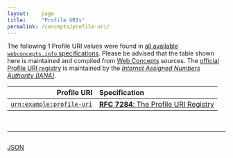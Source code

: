 ```yaml
---
layout:    page
title:     "Profile URIs"
permalink: /concepts/profile-uri/
---
```




The following 1 Profile URI values were found in [all available `webconcepts.info` specifications](/specs). Please be advised that the table shown here is maintained and compiled from [Web Concepts](/) sources. The [official Profile URI registry](https://www.iana.org/assignments/profile-uris/profile-uris.xhtml#profile) is maintained by the [*Internet Assigned Numbers Authority (IANA)*](http://www.iana.org/).

Profile URI | Specification
-------: | :-------
[`urn:example:profile-uri`](/concepts/profile-uri/urn:example:profile-uri) | [**RFC 7284**: The Profile URI Registry](/specs/IETF/RFC/7284 "This document defines a registry for profile URIs to be used in specifications standardizing profiles.")

<br/>
<hr/>

<p style="float : left"><a href="../profile-uri.json" title="JSON representing all values for this Web Concept">JSON</a></p>
